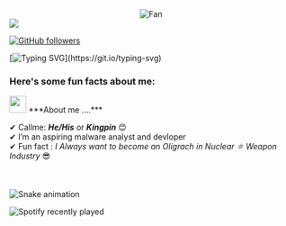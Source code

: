 <div align="center">
<img src="https://github.com/fnky/fnky/raw/fnky/img/fan-1.gif" alt="Fan" align="center">
</div>
<img src="https://profile-counter.glitch.me/ephrimgnanam/count.svg">

[![GitHub followers](https://img.shields.io/github/followers/ephrimgnanam.svg?style=social&label=Followers)](https://github.com/ephrimgnanam?tab=followers)

[![Typing SVG](https://readme-typing-svg.herokuapp.com?font=Architects+Daughter&color=7AF79A&size=30&lines=Hey!+It's+Ephrim!;)](https://git.io/typing-svg)

<h3> Here's some fun facts about me: </h3>
<img src="https://media.giphy.com/media/iY8CRBdQXODJSCERIr/giphy.gif" width="30px">&nbsp;***About me ....***

✔ Callme: ***He/His*** or ***Kingpin*** 😊 <br>
✔ I’m an aspiring malware analyst and devloper<br>
✔ Fun fact : *I Always want to become an Oligrach in Nuclear ⚛️ Weapon Industry* 😎<br><br><br><br>
![Snake animation](https://github.com/ephrimgnanam/blob/output/github-contribution-grid-snake.svg)

![Spotify recently played](https://spotify-recently-played-readme.vercel.app/api?user=312v2tiaapawzxnkh6gc5xuea77a)


